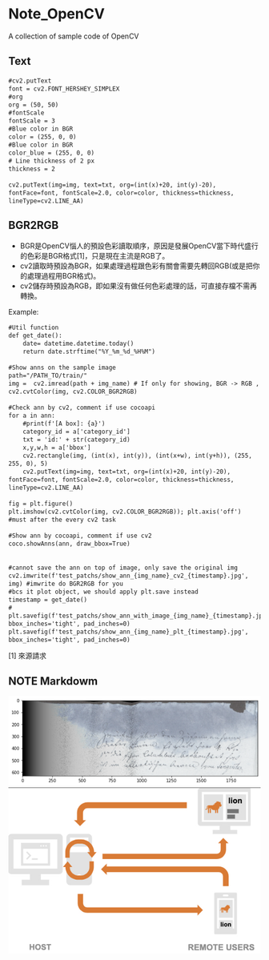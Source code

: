 # Note_OpenCV
A collection of sample code of OpenCV


## Text

    #cv2.putText
    font = cv2.FONT_HERSHEY_SIMPLEX
    #org
    org = (50, 50)
    #fontScale
    fontScale = 3
    #Blue color in BGR
    color = (255, 0, 0)
    #Blue color in BGR
    color_blue = (255, 0, 0)
    # Line thickness of 2 px
    thickness = 2

    cv2.putText(img=img, text=txt, org=(int(x)+20, int(y)-20), fontFace=font, fontScale=2.0, color=color, thickness=thickness, lineType=cv2.LINE_AA)


## BGR2RGB
- BGR是OpenCV惱人的預設色彩讀取順序，原因是發展OpenCV當下時代盛行的色彩是BGR格式[1]，只是現在主流是RGB了。
- cv2讀取時預設為BGR，如果處理過程跟色彩有關會需要先轉回RGB(或是把你的處理過程用BGR格式)。
- cv2儲存時預設為RGB，即如果沒有做任何色彩處理的話，可直接存檔不需再轉換。

Example:

    #Util function
    def get_date():
        date= datetime.datetime.today()
        return date.strftime("%Y_%m_%d_%H%M")
        
    #Show anns on the sample image
    path="/PATH_TO/train/"
    img =  cv2.imread(path + img_name) # If only for showing, BGR -> RGB , cv2.cvtColor(img, cv2.COLOR_BGR2RGB)

    #Check ann by cv2, comment if use cocoapi
    for a in ann:
        #print(f'[A box]: {a}')
        category_id = a['category_id']
        txt = 'id:' + str(category_id)
        x,y,w,h = a['bbox']
        cv2.rectangle(img, (int(x), int(y)), (int(x+w), int(y+h)), (255, 255, 0), 5)
        cv2.putText(img=img, text=txt, org=(int(x)+20, int(y)-20), fontFace=font, fontScale=2.0, color=color, thickness=thickness, lineType=cv2.LINE_AA)

    fig = plt.figure()
    plt.imshow(cv2.cvtColor(img, cv2.COLOR_BGR2RGB)); plt.axis('off') #must after the every cv2 task

    #Show ann by cocoapi, comment if use cv2
    coco.showAnns(ann, draw_bbox=True)


    #cannot save the ann on top of image, only save the original img
    cv2.imwrite(f'test_patchs/show_ann_{img_name}_cv2_{timestamp}.jpg', img) #imwrite do BGR2RGB for you
    #bcs it plot object, we should apply plt.save instead
    timestamp = get_date()
    # plt.savefig(f'test_patchs/show_ann_with_image_{img_name}_{timestamp}.jpg', bbox_inches='tight', pad_inches=0)
    plt.savefig(f'test_patchs/show_ann_{img_name}_plt_{timestamp}.jpg', bbox_inches='tight', pad_inches=0)

[1] 來源請求



## NOTE Markdowm
![file info](/temp_imgs/2.png)
![file info](flow_sample_001.jpg)
